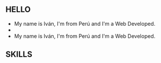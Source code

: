 ## HELLO

* My name is Iván, I'm from Perú and I'm a Web Developed.
* 
* My name is Iván, I'm from Perú and I'm a Web Developed.

## SKILLS
